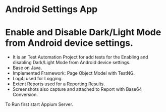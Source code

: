 # Android Settings App
# Enable and Disable Dark/Light Mode from Android device settings.
- It is an Test Automation Project for add tests for the Enabling and disabling Dark/Light Mode from Android device settings.
- Base on Java.
- Implemented Framework: Page Object Model with TestNG.
- Log4j used for Logging. 
- Extent Reports used for a Reporting Results. 
- Screenshots also capture and attached to Report with Base64 Conversion. 

To Run first start Appium Server. 


